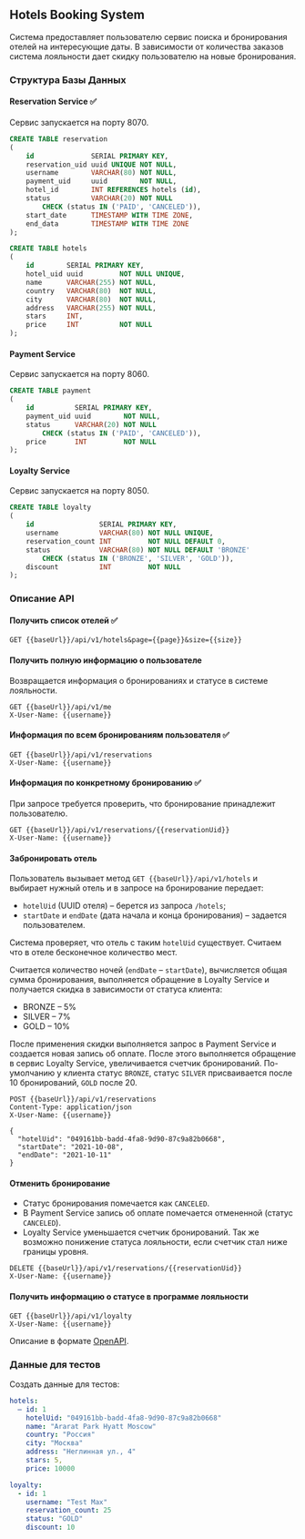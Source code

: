 ## Hotels Booking System

Система предоставляет пользователю сервис поиска и бронирования отелей на интересующие даты. В зависимости от количества
заказов система лояльности дает скидку пользователю на новые бронирования.

### Структура Базы Данных

#### Reservation Service ✅

Сервис запускается на порту 8070.

```sql
CREATE TABLE reservation
(
    id              SERIAL PRIMARY KEY,
    reservation_uid uuid UNIQUE NOT NULL,
    username        VARCHAR(80) NOT NULL,
    payment_uid     uuid        NOT NULL,
    hotel_id        INT REFERENCES hotels (id),
    status          VARCHAR(20) NOT NULL
        CHECK (status IN ('PAID', 'CANCELED')),
    start_date      TIMESTAMP WITH TIME ZONE,
    end_data        TIMESTAMP WITH TIME ZONE
);

CREATE TABLE hotels
(
    id        SERIAL PRIMARY KEY,
    hotel_uid uuid         NOT NULL UNIQUE,
    name      VARCHAR(255) NOT NULL,
    country   VARCHAR(80)  NOT NULL,
    city      VARCHAR(80)  NOT NULL,
    address   VARCHAR(255) NOT NULL,
    stars     INT,
    price     INT          NOT NULL
);
```

#### Payment Service

Сервис запускается на порту 8060.

```sql
CREATE TABLE payment
(
    id          SERIAL PRIMARY KEY,
    payment_uid uuid        NOT NULL,
    status      VARCHAR(20) NOT NULL
        CHECK (status IN ('PAID', 'CANCELED')),
    price       INT         NOT NULL
);
```

#### Loyalty Service

Сервис запускается на порту 8050.

```sql
CREATE TABLE loyalty
(
    id                SERIAL PRIMARY KEY,
    username          VARCHAR(80) NOT NULL UNIQUE,
    reservation_count INT         NOT NULL DEFAULT 0,
    status            VARCHAR(80) NOT NULL DEFAULT 'BRONZE'
        CHECK (status IN ('BRONZE', 'SILVER', 'GOLD')),
    discount          INT         NOT NULL
);
```

### Описание API 

#### Получить список отелей ✅

```http request
GET {{baseUrl}}/api/v1/hotels&page={{page}}&size={{size}}
```

#### Получить полную информацию о пользователе

Возвращается информация о бронированиях и статусе в системе лояльности.

```http request
GET {{baseUrl}}/api/v1/me
X-User-Name: {{username}}
```

#### Информация по всем бронированиям пользователя ✅

```http request
GET {{baseUrl}}/api/v1/reservations
X-User-Name: {{username}}
```

#### Информация по конкретному бронированию ✅

При запросе требуется проверить, что бронирование принадлежит пользователю.

```http request
GET {{baseUrl}}/api/v1/reservations/{{reservationUid}}
X-User-Name: {{username}}
```

#### Забронировать отель

Пользователь вызывает метод `GET {{baseUrl}}/api/v1/hotels` и выбирает нужный отель и в запросе на бронирование
передает:

* `hotelUid` (UUID отеля) – берется из запроса `/hotels`;
* `startDate` и `endDate` (дата начала и конца бронирования) – задается пользователем.

Система проверяет, что отель с таким `hotelUid` существует. Считаем что в отеле бесконечное количество мест.

Считается количество ночей (`endDate` – `startDate`), вычисляется общая сумма бронирования, выполняется обращение в
Loyalty Service и получается скидка в зависимости от статуса клиента:

* BRONZE – 5%
* SILVER – 7%
* GOLD – 10%

После применения скидки выполняется запрос в Payment Service и создается новая запись об оплате. После этого выполняется
обращение в сервис Loyalty Service, увеличивается счетчик бронирований. По-умолчанию у клиента статус `BRONZE`,
статус `SILVER` присваивается после 10 бронирований, `GOLD` после 20.

```http request
POST {{baseUrl}}/api/v1/reservations
Content-Type: application/json
X-User-Name: {{username}}

{
  "hotelUid": "049161bb-badd-4fa8-9d90-87c9a82b0668",
  "startDate": "2021-10-08",
  "endDate": "2021-10-11"
}
```

#### Отменить бронирование

* Статус бронирования помечается как `CANCELED`.
* В Payment Service запись об оплате помечается отмененной (статус `CANCELED`).
* Loyalty Service уменьшается счетчик бронирований. Так же возможно понижение статуса лояльности, если счетчик стал ниже
  границы уровня.

```http request
DELETE {{baseUrl}}/api/v1/reservations/{{reservationUid}}
X-User-Name: {{username}}
```

#### Получить информацию о статусе в программе лояльности

```http request
GET {{baseUrl}}/api/v1/loyalty
X-User-Name: {{username}}
```

Описание в формате [OpenAPI](%5Binst%5D%5Bv2%5D%20Hotels%20Booking%20System.yml).

### Данные для тестов

Создать данные для тестов:

```yaml
hotels:
  – id: 1
    hotelUid: "049161bb-badd-4fa8-9d90-87c9a82b0668"
    name: "Ararat Park Hyatt Moscow"
    country: "Россия"
    city: "Москва"
    address: "Неглинная ул., 4"
    stars: 5,
    price: 10000

loyalty:
  - id: 1
    username: "Test Max"
    reservation_count: 25
    status: "GOLD"
    discount: 10
```
